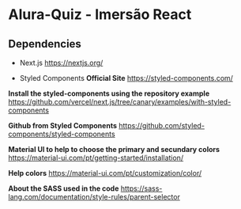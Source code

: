 # Alura-Quiz - Imersão React
## Dependencies
* Next.js
https://nextjs.org/

* Styled Components
**Official Site** 
https://styled-components.com/

**Install the styled-components using the repository example** 
https://github.com/vercel/next.js/tree/canary/examples/with-styled-components

**Github from Styled Components**
https://github.com/styled-components/styled-components

**Material UI to help to choose the primary and secundary colors**
https://material-ui.com/pt/getting-started/installation/

**Help colors**
https://material-ui.com/pt/customization/color/

**About the SASS used in the code**
https://sass-lang.com/documentation/style-rules/parent-selector